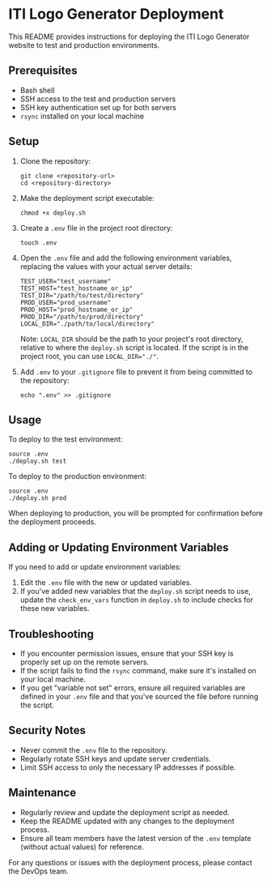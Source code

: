 # ITI Logo Generator Deployment

This README provides instructions for deploying the ITI Logo Generator website to test and production environments.

## Prerequisites

- Bash shell
- SSH access to the test and production servers
- SSH key authentication set up for both servers
- `rsync` installed on your local machine

## Setup

1. Clone the repository:
   ```
   git clone <repository-url>
   cd <repository-directory>
   ```

2. Make the deployment script executable:
   ```
   chmod +x deploy.sh
   ```

3. Create a `.env` file in the project root directory:
   ```
   touch .env
   ```

4. Open the `.env` file and add the following environment variables, replacing the values with your actual server details:
   ```
   TEST_USER="test_username"
   TEST_HOST="test_hostname_or_ip"
   TEST_DIR="/path/to/test/directory"
   PROD_USER="prod_username"
   PROD_HOST="prod_hostname_or_ip"
   PROD_DIR="/path/to/prod/directory"
   LOCAL_DIR="./path/to/local/directory"
   ```

   Note: `LOCAL_DIR` should be the path to your project's root directory, relative to where the `deploy.sh` script is located. If the script is in the project root, you can use `LOCAL_DIR="./"`.

5. Add `.env` to your `.gitignore` file to prevent it from being committed to the repository:
   ```
   echo ".env" >> .gitignore
   ```

## Usage

To deploy to the test environment:

```
source .env
./deploy.sh test
```

To deploy to the production environment:

```
source .env
./deploy.sh prod
```

When deploying to production, you will be prompted for confirmation before the deployment proceeds.

## Adding or Updating Environment Variables

If you need to add or update environment variables:

1. Edit the `.env` file with the new or updated variables.
2. If you've added new variables that the `deploy.sh` script needs to use, update the `check_env_vars` function in `deploy.sh` to include checks for these new variables.

## Troubleshooting

- If you encounter permission issues, ensure that your SSH key is properly set up on the remote servers.
- If the script fails to find the `rsync` command, make sure it's installed on your local machine.
- If you get "variable not set" errors, ensure all required variables are defined in your `.env` file and that you've sourced the file before running the script.

## Security Notes

- Never commit the `.env` file to the repository.
- Regularly rotate SSH keys and update server credentials.
- Limit SSH access to only the necessary IP addresses if possible.

## Maintenance

- Regularly review and update the deployment script as needed.
- Keep the README updated with any changes to the deployment process.
- Ensure all team members have the latest version of the `.env` template (without actual values) for reference.

For any questions or issues with the deployment process, please contact the DevOps team.